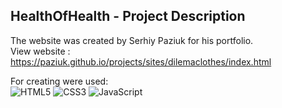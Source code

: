 ## HealthOfHealth - Project Description <br>

The website was created by Serhiy Paziuk for his portfolio. <br/>
View website : https://paziuk.github.io/projects/sites/dilemaclothes/index.html  <br/>

For creating were used: <br/>
![HTML5](https://img.shields.io/badge/-HTML5-ffffff?style=for-the-badge&logo=html5)
![CSS3](https://img.shields.io/badge/-CSS3-264de4?style=for-the-badge&logo=css3)
![JavaScript](https://img.shields.io/badge/-JavaScript-ffffff?style=for-the-badge&logo=javascript)
